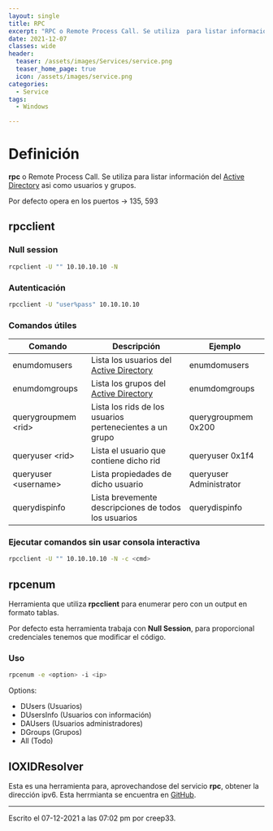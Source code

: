 ```yaml
---
layout: single
title: RPC
excerpt: "RPC o Remote Process Call. Se utiliza  para listar información del Active Directory asi como usuarios y grupos."
date: 2021-12-07
classes: wide
header:
  teaser: /assets/images/Services/service.png
  teaser_home_page: true
  icon: /assets/images/service.png
categories:
  - Service
tags:
  - Windows

---
```



# Definición
**rpc** o Remote Process Call. Se utiliza  para listar información del [Active Directory](/Active-Directory/) asi como usuarios y grupos.

Por defecto opera en los puertos -> 135, 593

## rpcclient
### Null session
```bash
rcpclient -U "" 10.10.10.10 -N
```

### Autenticación
```bash
rpcclient -U "user%pass" 10.10.10.10
```

### Comandos útiles

| Comando | Descripción | Ejemplo |
| ------- | ----------- | ------- |
| enumdomusers | Lista los usuarios del [Active Directory](/Active-Directory/) | enumdomusers |
| enumdomgroups | Lista los grupos del [Active Directory](/Active-Directory/) | enumdomgroups |
| querygroupmem \<rid> | Lista los rids de los usuarios pertenecientes a un grupo | querygroupmem 0x200 |
| queryuser \<rid> | Lista el usuario que contiene dicho rid | queryuser 0x1f4 |
| queryuser \<username> | Lista propiedades de dicho usuario | queryuser Administrator |
| querydispinfo | Lista brevemente descripciones de todos los usuarios | querydispinfo | 

### Ejecutar comandos sin usar consola interactiva
```bash
rpcclient -U "" 10.10.10.10 -N -c <cmd>
```

## rpcenum
Herramienta que utiliza **rpcclient** para enumerar pero con un output en formato tablas.

Por defecto esta herramienta trabaja con **Null Session**, para proporcional credenciales tenemos que modificar el código.

### Uso
```bash
rpcenum -e <option> -i <ip>
```
Options:
- DUsers (Usuarios)
- DUsersInfo (Usuarios con información)
- DAUsers (Usuarios administradores)
- DGroups (Grupos)
- All (Todo)
	
	
## IOXIDResolver
Esta es una herramienta para, aprovechandose del servicio **rpc**, obtener la dirección ipv6.
Esta herrmianta se encuentra en [GitHub](https://github.com/mubix/IOXIDResolver).


---

Escrito el 07-12-2021 a las 07:02 pm por creep33.
